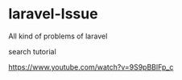 # laravel-Issue
All kind of problems of laravel

search tutorial 

https://www.youtube.com/watch?v=9S9pBBlFp_c
